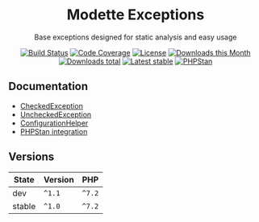 <h1 align="center">Modette Exceptions</h1>

<p align="center">
    Base exceptions designed for static analysis and easy usage
</p>

<p align="center">
  <a href="https://travis-ci.org/modette/exceptions"><img src="https://img.shields.io/travis/modette/exceptions.svg?style=flat-square" alt="Build Status"/></a>
  <a href="https://coveralls.io/r/modette/exceptions"><img src="https://img.shields.io/coveralls/modette/exceptions.svg?style=flat-square" alt="Code Coverage"/></a>
  <a href="https://packagist.org/packages/modette/exceptions"><img src="https://img.shields.io/packagist/l/modette/exceptions.svg?style=flat-square" alt="License"/></a>
  <a href="https://packagist.org/packages/modette/exceptions"><img src="https://img.shields.io/packagist/dm/modette/exceptions.svg?style=flat-square" alt="Downloads this Month"/></a>
  <a href="https://packagist.org/packages/modette/exceptions"><img src="https://img.shields.io/packagist/dt/modette/exceptions.svg?style=flat-square" alt="Downloads total"/></a>
  <a href="https://packagist.org/packages/modette/exceptions"><img src="https://img.shields.io/packagist/v/modette/exceptions.svg?style=flat-square" alt="Latest stable"/></a>
  <a href="https://github.com/phpstan/phpstan"><img src="https://img.shields.io/badge/PHPStan-enabled-brightgreen.svg?style=flat-square" alt="PHPStan"/></a>
</p>

## Documentation

- [CheckedException](docs/README.md#checkedexception)
- [UncheckedException](docs/README.md#uncheckedexception)
- [ConfigurationHelper](docs/README.md#configuration-helper)
- [PHPStan integration](docs/README.md#phpstan-integration)

## Versions

| State  | Version | PHP    |
|--------|---------|--------|
| dev    | `^1.1`  | `^7.2` |
| stable | `^1.0`  | `^7.2` |
